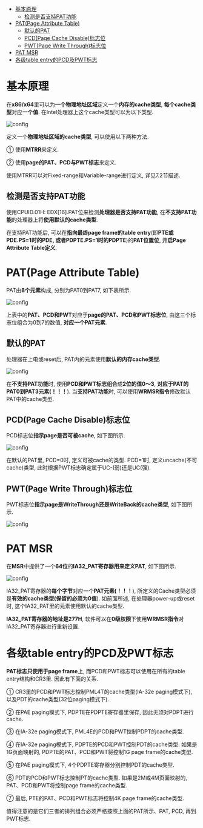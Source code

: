 
<!-- @import "[TOC]" {cmd="toc" depthFrom=1 depthTo=6 orderedList=false} -->

<!-- code_chunk_output -->

- [基本原理](#基本原理)
  - [检测是否支持PAT功能](#检测是否支持pat功能)
- [PAT(Page Attribute Table)](#patpage-attribute-table)
  - [默认的PAT](#默认的pat)
  - [PCD(Page Cache Disable)标志位](#pcdpage-cache-disable标志位)
  - [PWT(Page Write Through)标志位](#pwtpage-write-through标志位)
- [PAT MSR](#pat-msr)
- [各级table entry的PCD及PWT标志](#各级table-entry的pcd及pwt标志)

<!-- /code_chunk_output -->

# 基本原理

在**x86/x64**里可以为**一个物理地址区域**定义一个**内存的cache类型**, **每个cache类型**对应**一个值**. 在Intel处理器上这个cache类型可以为以下类型.

![config](./images/72.png)

定义一个**物理地址区域的cache类型**, 可以使用以下两种方法.

① 使用**MTRR**来定义.

② 使用**page的PAT、PCD与PWT标志**来定义.

使用MTRR可以对Fixed\-range和Variable\-range进行定义, 详见7.2节描述.

## 检测是否支持PAT功能

使用CPUID.01H: EDX[16].PAT位来检测**处理器是否支持PAT功能**, 在**不支持PAT功能**的处理器上将**使用默认的cache类型**.

在支持PAT功能后, 可以在**指向最终page frame的table entry**(即**PTE或PDE.PS=1时的PDE, 或者PDPTE.PS=1时的PDPTE**)的**PAT位置位**, **开启Page Attribute Table定义**.

# PAT(Page Attribute Table)

PAT由**8个元素**构成, 分别为PAT0到PAT7, 如下表所示.

![config](./images/73.png)

上表中的**PAT、PCD和PWT**对应于**page的PAT、PCD和PWT标志位**, 由这三个标志位组合为0到7的数值, **对应一个PAT元素**.

## 默认的PAT

处理器在上电或reset后, PAT内的元素使用**默认的内存cache类型**.

![config](./images/74.png)

在**不支持PAT功能**时, 使用**PCD和PWT标志组合**成**2位的值0～3**, **对应于PAT的PAT0到PAT3元素(！！！**). 当**支持PAT功能**时, 可以使用**WRMSR指令**修改默认PAT中的cache类型.

## PCD(Page Cache Disable)标志位

PCD标志位**指示page是否可被cache**, 如下图所示.

![config](./images/75.png)

在默认的PAT里, PCD=0时, 定义可被cache的类型. PCD=1时, 定义uncache(不可cache)类型, 此时根据PWT标志确定属于UC-(弱)还是UC(强).

## PWT(Page Write Through)标志位

PWT标志位**指示page是WriteThrough还是WriteBack的cache类型**, 如下图所示.

![config](./images/76.png)

# PAT MSR

在**MSR**中提供了一个**64位**的**IA32\_PAT寄存器用来定义PAT**, 如下图所示.

![config](./images/77.png)

IA32\_PAT寄存器的**每个字节**对应一个**PAT元素(！！！**), 所定义的Cache类型必须是**有效的cache类型(保留的必须为0值**). 如前面所述, 在处理器power\-up或reset时, 这个IA32\_PAT里的元素使用默认的cache类型.

**IA32\_PAT寄存器的地址是277H**, 软件可以在**0级权限**下使用**WRMSR指令**对IA32\_PAT寄存器进行重新设置.

# 各级table entry的PCD及PWT标志

**PAT标志只使用于page frame**上, 而PCD和PWT标志可以使用在所有的table entry结构和CR3里. 因此有下面的关系.

① CR3里的PCD和PWT标志控制PML4T的cache类型(IA\-32e paging模式下), 以及PDT的cache类型(32位paging模式下).

② 在PAE paging模式下, PDPTE在PDPTE寄存器里保存, 因此无须对PDPT进行cache.

③ 在IA\-32e paging模式下, PML4E的PCD和PWT控制PDPT的cache类型.

④ 在IA\-32e paging模式下, PDPTE的PCD和PWT控制PDT的cache类型. 如果是1G页面映射的, PDPTE的PAT、PCD和PWT将控制1G page frame的cache类型.

⑤ 在PAE paging模式下, 4个PDPTE寄存器分别控制PDT的cache类型.

⑥ PDT的PCD和PWT标志控制PT的cache类型. 如果是2M或4M页面映射的, PAT、PCD和PWT将控制page frame的cache类型.

⑦ 最后, PTE的PAT、PCD和PWT标志将控制4K page frame的cache类型.

值得注意的是它们三者的排列组合必须严格按照上面的PAT所示、PAT, PCD, 再到PWT标志.